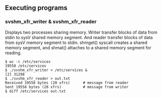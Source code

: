 ## Executing programs

### svshm_xfr_writer & svshm_xfr_reader
Displays two processes sharing memory. Writer transfer blocks of data from stdin to sysV shared memory
segment. And reader transfer blocks of data from sysV memory segment to stdin. shmget() syscall creates
a shared memory segment, and shmat() attaches to a shared memory segment for reading.

```console
$ wc -c /etc/services
19558 /etc/services
$ ./svshm_xfr_writer < /etc/services &
[2] 31298
$ ./svshm_xfr_reader > out.txt
Received 19558 bytes (20 xfrs)      # message from reader
Sent 19558 bytes (20 xfrs)          # message from writer
$ diff /etc/services out.txt
```

